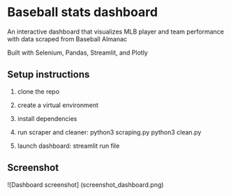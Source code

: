 # Baseball stats dashboard

An interactive dashboard that visualizes MLB player and team performance with data scraped from Baseball Almanac

Built with Selenium, Pandas, Streamlit, and Plotly

## Setup instructions

1. clone the repo
2. create a virtual environment
3. install dependencies
4. run scraper and cleaner:
   python3 scraping.py
   python3 clean.py

5. launch dashboard:
   streamlit run file

## Screenshot

![Dashboard screenshot] (screenshot_dashboard.png)